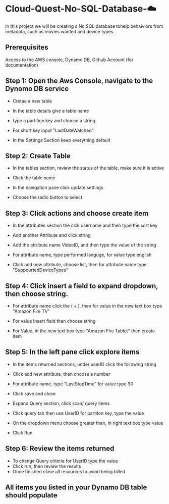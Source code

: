 # Cloud-Quest-No-SQL-Database-☁️
In this project we will be creating s No SQL database tohelp behaiviors from metadata, such as movies wanted and device types.

## Prerequisites
Access to the AWS console, Dynamo DB, Github Account (for documentation) 

## Step 1:  Open the Aws Console, navigate to the Dynomo DB service

- Cretae a new table 

- In the table details give a table name

- type a partition key and choose a string

- For short key input "LastDateWatched" 

- In the Settings Section keep everything default

##  Step 2: Create Table  

- In the tables section, review the status of the table, make sure it is active

- Click the table name 

- In the navigation pane click update settings 

- Choose the radio button to select 

## Step 3: Click actions and choose create item

- In the attributes section the clck username and then type the sort key

- Add another Attribute and click string

- Add the attribute name VideoID, and then type the value of the string

- For attribute name, type performed languge, for value type english

- Click add new attribute, choose list, then for attribute name type "SuppourtedDeviceTypes"

## Step 4: Click insert a field to expand dropdown, then choose string.

- For attribute name click the ( + ), then for value in the new text box type "Amazon Fire TV"

- For value Insert field then choose string 

- For Value, in the new text box type "Amazon Fire Tablet" then create item 

## Step 5: In the left pane click explore items

- In the items returned sections, under userID click the following string

- Click add new attribute, then choose a number

- For attribute name, type "LastStopTime" for value type 90

- Click save and close

- Expand Query section, click scan/ query items

- Click query tab then use UserID for partiton key, type the value

- On the dropdown menu choose greater than, In right text box type value 

- Click Run

## Step 6: Review the items returned

- To change Query criteria for UserID type the value
- Click run, then review the results
- Once finished close all resources to avoid being billed

## All items you listed in your Dynamo DB table should populate
